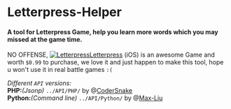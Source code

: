 # Letterpress-Helper    

#### A tool for Letterpress Game, help you learn more words which you may missed at the game time.

NO OFFENSE, [![Letterpress](http://hzlzh.github.com/Letterpress-Helper/favicon.png)Letterpress](https://itunes.apple.com/us/app/letterpress-word-game/id526619424?ls=1&mt=8 'Get Letterpress from iTunes free.') \(iOS\) is an awesome Game and worth `$0.99` to purchase, we love it and just happen to make this tool, hope u won't use it in real battle games `:(`

*Different `API` versions:*   
**PHP:***(Jsonp)* `../API/PHP/` by @[CoderSnake]  
**Python:***(Command line)* `../API/Python/` by @[Max-Liu]  

[codersnake]: https://github.com/codersnaker
[hzlzh]: https://twitter.com/hzlzh 'Follow me on Twitter.'
[Max-Liu]: https://github.com/Max-Liu